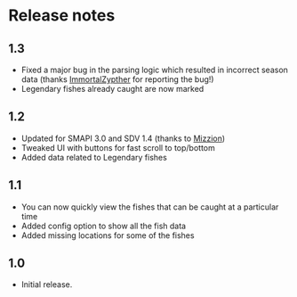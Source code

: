 # Release notes
## 1.3
* Fixed a major bug in the parsing logic which resulted in incorrect season data (thanks [ImmortalZypther](https://github.com/ImmortalZypther) for reporting the bug!)
* Legendary fishes already caught are now marked

## 1.2
* Updated for SMAPI 3.0 and SDV 1.4 (thanks to [Mizzion](https://github.com/Mizzion))
* Tweaked UI with buttons for fast scroll to top/bottom
* Added data related to Legendary fishes

## 1.1
* You can now quickly view the fishes that can be caught at a particular time
* Added config option to show all the fish data
* Added missing locations for some of the fishes

## 1.0
* Initial release.
